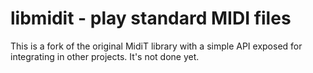 libmidit - play standard MIDI files
================================

This is a fork of the original MidiT library with a simple API exposed for integrating in other projects. It's not done yet.
